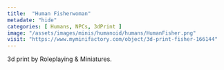 ```yaml
---
title:  "Human Fisherwoman"
metadate: "hide"
categories: [ Humans, NPCs, 3dPrint ]
image: "/assets/images/minis/humanoid/humans/HumanFisher.png"
visit: "https://www.myminifactory.com/object/3d-print-fisher-166144"
---
```

3d print by Roleplaying & Miniatures.